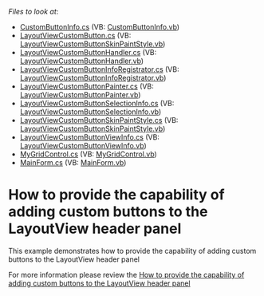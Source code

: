 <!-- default file list -->
*Files to look at*:

* [CustomButtonInfo.cs](./CS/LayoutViewCustomButtonContent/CustomButtonInfo.cs) (VB: [CustomButtonInfo.vb](./VB/LayoutViewCustomButtonContent/CustomButtonInfo.vb))
* [LayoutViewCustomButton.cs](./CS/LayoutViewCustomButtonContent/LayoutViewCustomButton.cs) (VB: [LayoutViewCustomButtonSkinPaintStyle.vb](./VB/LayoutViewCustomButtonContent/LayoutViewCustomButtonSkinPaintStyle.vb))
* [LayoutViewCustomButtonHandler.cs](./CS/LayoutViewCustomButtonContent/LayoutViewCustomButtonHandler.cs) (VB: [LayoutViewCustomButtonHandler.vb](./VB/LayoutViewCustomButtonContent/LayoutViewCustomButtonHandler.vb))
* [LayoutViewCustomButtonInfoRegistrator.cs](./CS/LayoutViewCustomButtonContent/LayoutViewCustomButtonInfoRegistrator.cs) (VB: [LayoutViewCustomButtonInfoRegistrator.vb](./VB/LayoutViewCustomButtonContent/LayoutViewCustomButtonInfoRegistrator.vb))
* [LayoutViewCustomButtonPainter.cs](./CS/LayoutViewCustomButtonContent/LayoutViewCustomButtonPainter.cs) (VB: [LayoutViewCustomButtonPainter.vb](./VB/LayoutViewCustomButtonContent/LayoutViewCustomButtonPainter.vb))
* [LayoutViewCustomButtonSelectionInfo.cs](./CS/LayoutViewCustomButtonContent/LayoutViewCustomButtonSelectionInfo.cs) (VB: [LayoutViewCustomButtonSelectionInfo.vb](./VB/LayoutViewCustomButtonContent/LayoutViewCustomButtonSelectionInfo.vb))
* [LayoutViewCustomButtonSkinPaintStyle.cs](./CS/LayoutViewCustomButtonContent/LayoutViewCustomButtonSkinPaintStyle.cs) (VB: [LayoutViewCustomButtonSkinPaintStyle.vb](./VB/LayoutViewCustomButtonContent/LayoutViewCustomButtonSkinPaintStyle.vb))
* [LayoutViewCustomButtonViewInfo.cs](./CS/LayoutViewCustomButtonContent/LayoutViewCustomButtonViewInfo.cs) (VB: [LayoutViewCustomButtonViewInfo.vb](./VB/LayoutViewCustomButtonContent/LayoutViewCustomButtonViewInfo.vb))
* [MyGridControl.cs](./CS/LayoutViewCustomButtonContent/MyGridControl.cs) (VB: [MyGridControl.vb](./VB/LayoutViewCustomButtonContent/MyGridControl.vb))
* [MainForm.cs](./CS/MainForm.cs) (VB: [MainForm.vb](./VB/MainForm.vb))
<!-- default file list end -->
# How to provide the capability of adding custom buttons to the LayoutView header panel


<p>This example demonstrates how to provide the capability of adding custom buttons to the LayoutView header panel</p><p>For more information please review the <a href="https://www.devexpress.com/Support/Center/p/K18555">How to provide the capability of adding custom buttons to the LayoutView header panel</a></p>

<br/>


